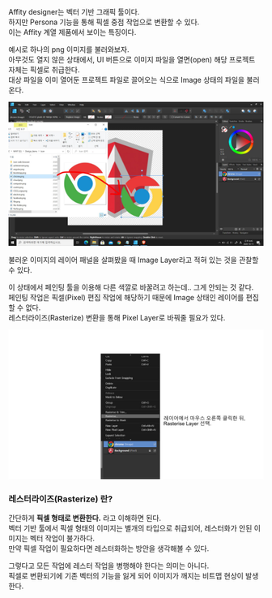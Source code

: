 <p>
Affity designer는 벡터 기반 그래픽 툴이다.<br />
하지만 Persona 기능을 통해 픽셀 중점 작업으로 변환할 수 있다.<br />
이는 Affity 계열 제품에서 보이는 특징이다.
</p>

<p>
예시로 하나의 png 이미지를 불러와보자.<br />
아무것도 열지 않은 상태에서, UI 버튼으로 이미지 파일을 열면(open) 해당 프로젝트 자체는 픽셀로 취급한다.<br />
대상 파일을 이미 열어둔 프로젝트 파일로 끌어오는 식으로 Image 상태의 파일을 불러온다.
</p>

<img src="https://github.com/TaekGeunLee/study_frontEnd/blob/master/readmeImg/T1_2-1.JPG" alt="T1_2-1" />

<p>불러운 이미지의 레이어 패널을 살펴봤을 때 Image Layer라고 적혀 있는 것을 관찰할 수 있다.</p>

<p>
이 상태에서 페인팅 툴을 이용해 다른 색깔로 바꿀려고 하는데.. 그게 안되는 것 같다.<br />
페인팅 작업은 픽셀(Pixel) 편집 작업에 해당하기 때문에 Image 상태인 레이어를 편집할 수 없다.<br />
레스터라이즈(Rasterize) 변환을 통해 Pixel Layer로 바꿔줄 필요가 있다.
</p>

<img src="https://github.com/TaekGeunLee/study_frontEnd/blob/master/readmeImg/T1_2-2.jpg" alt="T1_2-2" />

### 레스터라이즈(Rasterize) 란?

<p>
간단하게 <b>픽셀 형태로 변환한다.</b> 라고 이해하면 된다.<br />
벡터 기반 툴에서 픽셀 형태의 이미지는 별개의 타입으로 취급되어, 레스터화가 안된 이미지는 벡터 작업이 불가하다.<br />
만약 픽셀 작업이 필요하다면 레스터화하는 방안을 생각해볼 수 있다.
</p>

<p>
그렇다고 모든 작업에 레스터 작업을 병행해야 한다는 의미는 아니다.<br />
픽셀로 변환되기에 기존 벡터의 기능을 잃게 되어 이미지가 깨지는 비트맵 현상이 발생한다.
</p>